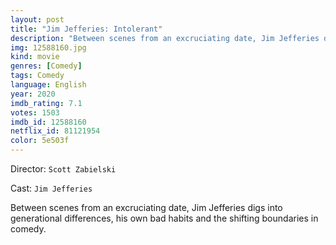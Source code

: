 ```yaml
---
layout: post
title: "Jim Jefferies: Intolerant"
description: "Between scenes from an excruciating date, Jim Jefferies digs into generational differences, his own bad habits and the shifting boundaries in comedy..."
img: 12588160.jpg
kind: movie
genres: [Comedy]
tags: Comedy 
language: English
year: 2020
imdb_rating: 7.1
votes: 1503
imdb_id: 12588160
netflix_id: 81121954
color: 5e503f
---
```

Director: `Scott Zabielski`  

Cast: `Jim Jefferies` 

Between scenes from an excruciating date, Jim Jefferies digs into generational differences, his own bad habits and the shifting boundaries in comedy.